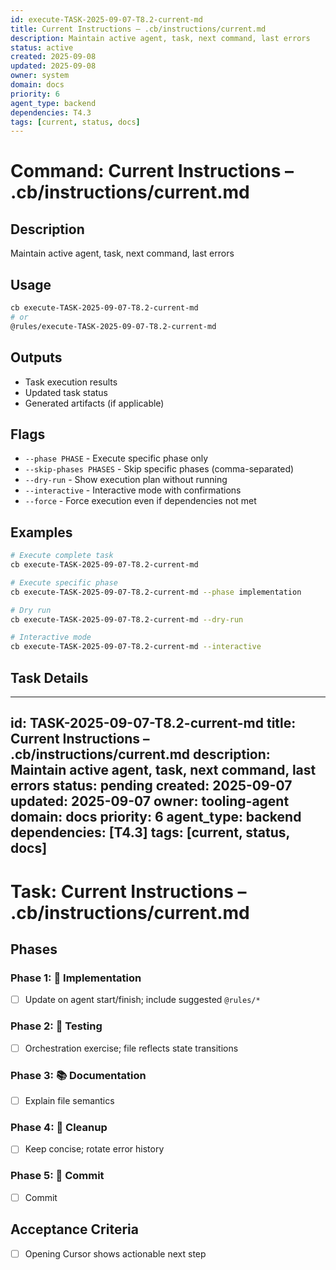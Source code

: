 ```yaml
---
id: execute-TASK-2025-09-07-T8.2-current-md
title: Current Instructions – .cb/instructions/current.md
description: Maintain active agent, task, next command, last errors
status: active
created: 2025-09-08
updated: 2025-09-08
owner: system
domain: docs
priority: 6
agent_type: backend
dependencies: T4.3
tags: [current, status, docs]
---
```


# Command: Current Instructions – .cb/instructions/current.md

## Description
Maintain active agent, task, next command, last errors

## Usage
```bash
cb execute-TASK-2025-09-07-T8.2-current-md
# or
@rules/execute-TASK-2025-09-07-T8.2-current-md
```

## Outputs
- Task execution results
- Updated task status
- Generated artifacts (if applicable)

## Flags
- `--phase PHASE` - Execute specific phase only
- `--skip-phases PHASES` - Skip specific phases (comma-separated)
- `--dry-run` - Show execution plan without running
- `--interactive` - Interactive mode with confirmations
- `--force` - Force execution even if dependencies not met

## Examples
```bash
# Execute complete task
cb execute-TASK-2025-09-07-T8.2-current-md

# Execute specific phase
cb execute-TASK-2025-09-07-T8.2-current-md --phase implementation

# Dry run
cb execute-TASK-2025-09-07-T8.2-current-md --dry-run

# Interactive mode
cb execute-TASK-2025-09-07-T8.2-current-md --interactive
```

## Task Details

---
id: TASK-2025-09-07-T8.2-current-md
title: Current Instructions – .cb/instructions/current.md
description: Maintain active agent, task, next command, last errors
status: pending
created: 2025-09-07
updated: 2025-09-07
owner: tooling-agent
domain: docs
priority: 6
agent_type: backend
dependencies: [T4.3]
tags: [current, status, docs]
---

# Task: Current Instructions – .cb/instructions/current.md

## Phases
### Phase 1: 🚀 Implementation
- [ ] Update on agent start/finish; include suggested `@rules/*`

### Phase 2: 🧪 Testing
- [ ] Orchestration exercise; file reflects state transitions

### Phase 3: 📚 Documentation
- [ ] Explain file semantics

### Phase 4: 🧹 Cleanup
- [ ] Keep concise; rotate error history

### Phase 5: 💾 Commit
- [ ] Commit

## Acceptance Criteria
- [ ] Opening Cursor shows actionable next step

